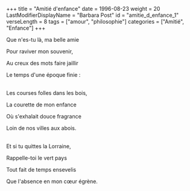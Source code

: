 +++
title = "Amitié d'enfance"
date = 1996-08-23
weight = 20
LastModifierDisplayName = "Barbara Post"
id = "amitie_d_enfance_1"
verseLength = 8
tags = ["amour", "philosophie"]
categories = ["Amitié", "Enfance"]
+++

Que n'es-tu là, ma belle amie

Pour raviver mon souvenir,

Au creux des mots faire jaillir

Le temps d'une époque finie :

 \
Les courses folles dans les bois,

La courette de mon enfance

Où s'exhalait douce fragrance

Loin de nos villes aux abois.

 \
Et si tu quittes la Lorraine,

Rappelle-toi le vert pays

Tout fait de temps ensevelis

Que l'absence en mon cœur égrène.

